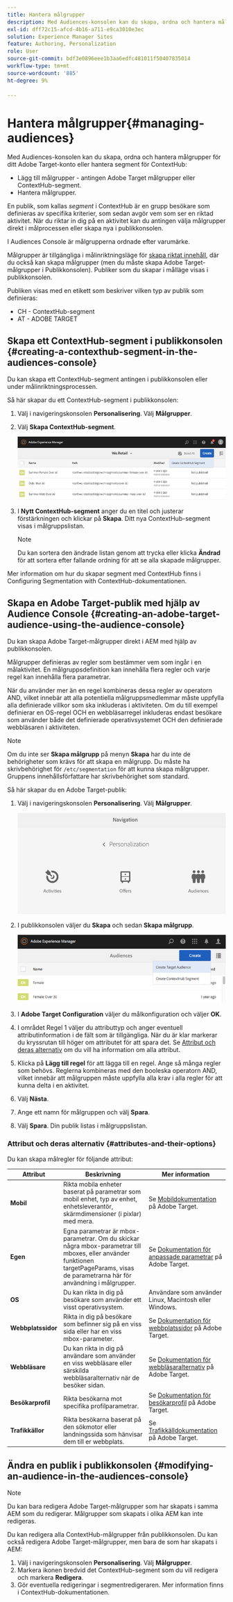 ```yaml
---
title: Hantera målgrupper
description: Med Audiences-konsolen kan du skapa, ordna och hantera målgrupper för ditt Adobe Target-konto eller hantera segment för ContextHub
exl-id: dff72c15-afcd-4b16-a711-e9ca3010e3ec
solution: Experience Manager Sites
feature: Authoring, Personalization
role: User
source-git-commit: bdf3e0896eee1b3aa6edfc481011f50407835014
workflow-type: tm+mt
source-wordcount: '885'
ht-degree: 9%

---
```


# Hantera målgrupper{#managing-audiences}

Med Audiences-konsolen kan du skapa, ordna och hantera målgrupper för ditt Adobe Target-konto eller hantera segment för ContextHub:

* Lägg till målgrupper - antingen Adobe Target målgrupper eller ContextHub-segment.
* Hantera målgrupper.

En publik, som kallas *segment* i ContextHub är en grupp besökare som definieras av specifika kriterier, som sedan avgör vem som ser en riktad aktivitet. När du riktar in dig på en aktivitet kan du antingen välja målgrupper direkt i målprocessen eller skapa nya i publikkonsolen.

I Audiences Console är målgrupperna ordnade efter varumärke.

Målgrupper är tillgängliga i målinriktningsläge för [skapa riktat innehåll](/help/sites-cloud/authoring/personalization/targeted-content.md), där du också kan skapa målgrupper (men du måste skapa Adobe Target-målgrupper i Publikkonsolen). Publiker som du skapar i målläge visas i publikkonsolen.

Publiken visas med en etikett som beskriver vilken typ av publik som definieras:

* CH - ContextHub-segment
* AT - ADOBE TARGET

## Skapa ett ContextHub-segment i publikkonsolen {#creating-a-contexthub-segment-in-the-audiences-console}

Du kan skapa ett ContextHub-segment antingen i publikkonsolen eller under målinriktningsprocessen.

Så här skapar du ett ContextHub-segment i publikkonsolen:

1. Välj i navigeringskonsolen **Personalisering**. Välj **Målgrupper**.
1. Välj **Skapa ContextHub-segment**.

   ![Skapa ett segment](/help/sites-cloud/authoring/assets/audiences-create-segment.png)

1. I **Nytt ContextHub-segment** anger du en titel och justerar förstärkningen och klickar på **Skapa**. Ditt nya ContextHub-segment visas i målgruppslistan.

   >[!NOTE]
   >
   >Du kan sortera den ändrade listan genom att trycka eller klicka **Ändrad** för att sortera efter fallande ordning för att se alla skapade målgrupper.

Mer information om hur du skapar segment med ContextHub finns i Configuring Segmentation with ContextHub-dokumentationen. <!--For further detail about creating segments using ContextHub, see [Configuring Segmentation with ContextHub](/help/sites-administering/segmentation.md).-->

## Skapa en Adobe Target-publik med hjälp av Audience Console {#creating-an-adobe-target-audience-using-the-audience-console}

Du kan skapa Adobe Target-målgrupper direkt i AEM med hjälp av publikkonsolen.

Målgrupper definieras av regler som bestämmer vem som ingår i en målaktivitet. En målgruppsdefinition kan innehålla flera regler och varje regel kan innehålla flera parametrar.

När du använder mer än en regel kombineras dessa regler av operatorn AND, vilket innebär att alla potentiella målgruppsmedlemmar måste uppfylla alla definierade villkor som ska inkluderas i aktiviteten. Om du till exempel definierar en OS-regel OCH en webbläsarregel inkluderas endast besökare som använder både det definierade operativsystemet OCH den definierade webbläsaren i aktiviteten.

>[!NOTE]
>
>Om du inte ser **Skapa målgrupp** på menyn **Skapa** har du inte de behörigheter som krävs för att skapa en målgrupp. Du måste ha skrivbehörighet för `/etc/segmentation` för att kunna skapa målgrupper. Gruppens innehållsförfattare har skrivbehörighet som standard.

Så här skapar du en Adobe Target-publik:

1. Välj i navigeringskonsolen **Personalisering**. Välj **Målgrupper**.

   ![Navigera till målgrupper](/help/sites-cloud/authoring/assets/audiences-navigation.png)

1. I publikkonsolen väljer du **Skapa** och sedan **Skapa målgrupp**.

   ![Skapa en målgrupp](/help/sites-cloud/authoring/assets/audiences-create-target.png)

1. I **Adobe Target Configuration** väljer du målkonfiguration och väljer **OK**.
1. I området Regel 1 väljer du attributtyp och anger eventuell attributinformation i de fält som är tillgängliga. När du är klar markerar du kryssrutan till höger om attributet för att spara det. Se [Attribut och deras alternativ](#attributes-and-their-options) om du vill ha information om alla attribut.
1. Klicka på **Lägg till regel** för att lägga till en regel. Ange så många regler som behövs. Reglerna kombineras med den booleska operatorn AND, vilket innebär att målgruppen måste uppfylla alla krav i alla regler för att kunna delta i en aktivitet.
1. Välj **Nästa**.
1. Ange ett namn för målgruppen och välj **Spara**.
1. Välj **Spara**. Din publik listas i målgruppslistan.

### Attribut och deras alternativ {#attributes-and-their-options}

Du kan skapa målregler för följande attribut:

| **Attribut** | **Beskrivning** | **Mer information** |
|---|---|---|
| **Mobil** | Rikta mobila enheter baserat på parametrar som mobil enhet, typ av enhet, enhetsleverantör, skärmdimensioner (i pixlar) med mera. | Se [Mobildokumentation](https://experienceleague.adobe.com/docs/target/using/audiences/create-audiences/categories-audiences/mobile.html) på Adobe Target. |
| **Egen** | Egna parametrar är mbox-parametrar. Om du skickar några mbox-parametrar till mboxes, eller använder funktionen targetPageParams, visas de parametrarna här för användning i målgrupper. | Se [Dokumentation för anpassade parametrar](https://experienceleague.adobe.com/docs/target/using/audiences/create-audiences/categories-audiences/custom-parameters.html) på Adobe Target. |
| **OS** | Du kan rikta in dig på besökare som använder ett visst operativsystem. | Användare som använder Linux, Macintosh eller Windows. |
| **Webbplatssidor** | Rikta in dig på besökare som befinner sig på en viss sida eller har en viss mbox-parameter. | Se [Dokumentation för webbplatssidor](https://experienceleague.adobe.com/docs/target/using/audiences/create-audiences/categories-audiences/site-pages.html) på Adobe Target. |
| **Webbläsare** | Du kan rikta in dig på användare som använder en viss webbläsare eller särskilda webbläsaralternativ när de besöker sidan. | Se [Dokumentation för webbläsaralternativ](https://experienceleague.adobe.com/docs/target/using/audiences/create-audiences/categories-audiences/browser.html) på Adobe Target. |
| **Besökarprofil** | Rikta besökarna mot specifika profilparametrar. | Se [Dokumentation för besökarprofil](https://experienceleague.adobe.com/docs/target/using/audiences/visitor-profiles/visitor-profile.html) på Adobe Target. |
| **Trafikkällor** | Rikta besökarna baserat på den sökmotor eller landningssida som hänvisar dem till er webbplats. | Se [Trafikkälldokumentation](https://experienceleague.adobe.com/docs/target/using/audiences/create-audiences/categories-audiences/traffic-sources.html) på Adobe Target. |

## Ändra en publik i publikkonsolen {#modifying-an-audience-in-the-audiences-console}

>[!NOTE]
>
>Du kan bara redigera Adobe Target-målgrupper som har skapats i samma AEM som du redigerar. Målgrupper som skapats i olika AEM kan inte redigeras.

Du kan redigera alla ContextHub-målgrupper från publikkonsolen. Du kan också redigera Adobe Target-målgrupper, men bara de som har skapats i AEM:

1. Välj i navigeringskonsolen **Personalisering**. Välj **Målgrupper**.
1. Markera ikonen bredvid det ContextHub-segment som du vill redigera och markera **Redigera**.
1. Gör eventuella redigeringar i segmentredigeraren. Mer information finns i ContextHub-dokumentationen. <!--See the [ContextHub](/help/sites-administering/contexthub-config.md) documentation for more information.-->
